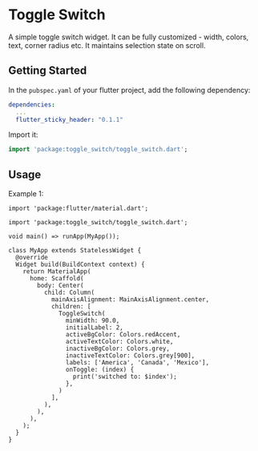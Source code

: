 # Toggle Switch

A simple toggle switch widget. It can be fully customized - width, colors, text, corner radius etc. It maintains selection state on scroll.

## Getting Started

In the `pubspec.yaml` of your flutter project, add the following dependency:

```yaml
dependencies:
  ...
  flutter_sticky_header: "0.1.1"
```

Import it:

```dart
import 'package:toggle_switch/toggle_switch.dart';
```

## Usage

Example 1:

```
import 'package:flutter/material.dart';

import 'package:toggle_switch/toggle_switch.dart';

void main() => runApp(MyApp());

class MyApp extends StatelessWidget {
  @override
  Widget build(BuildContext context) {
    return MaterialApp(
      home: Scaffold(
        body: Center(
          child: Column(
            mainAxisAlignment: MainAxisAlignment.center,
            children: [
              ToggleSwitch(
                minWidth: 90.0,
                initialLabel: 2,
                activeBgColor: Colors.redAccent,
                activeTextColor: Colors.white,
                inactiveBgColor: Colors.grey,
                inactiveTextColor: Colors.grey[900],
                labels: ['America', 'Canada', 'Mexico'],
                onToggle: (index) {
                  print('switched to: $index');
                },
              )
            ],
          ),
        ),
      ),
    );
  }
}

```
